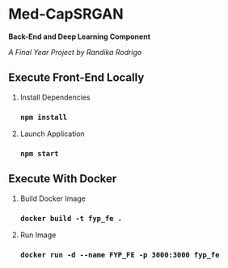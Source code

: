 # Med-CapSRGAN
**Back-End and Deep Learning Component**

*A Final Year Project by Randika Rodrigo*

## Execute Front-End Locally
1. Install Dependencies
    ### `npm install`
2. Launch Application
    ### `npm start`

## Execute With Docker
1. Build Docker Image
    ### `docker build -t fyp_fe .`
2. Run Image
    ### `docker run -d --name FYP_FE -p 3000:3000 fyp_fe`